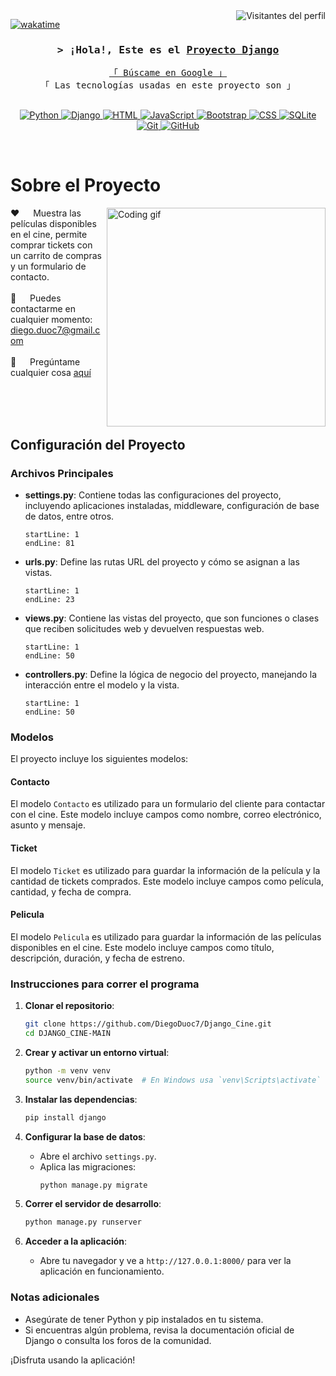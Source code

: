 <!--
<h2 align="center">
  ¡Bienvenido al Proyecto Django!
  <img src="https://media.giphy.com/media/hvRJCLFzcasrR4ia7z/giphy.gif" width="28">
</h2>
-->

<!--
<p align="center">
  <a href="https://github.com/DiegoDuoc7/Django_Cine"><img src="https://readme-typing-svg.herokuapp.com/?lines=Plantilla%20Django;Proyecto%20de%20Cine;Desarrollado%20con%20Django&center=true&width=380&height=45"></a>
</p>

 -->

<a href="https://komarev.com/ghpvc/?username=DiegoDuoc7">
  <img align="right" src="https://komarev.com/ghpvc/?username=DiegoDuoc7&label=Visitantes&color=0e75b6&style=flat" alt="Visitantes del perfil" />
</a>


[![wakatime](https://wakatime.com/badge/user/eebb3dd8-d9b2-40de-9b88-6fd6cac99dbc.svg)](https://wakatime.com/@eebb3dd8-d9b2-40de-9b88-6fd6cac99dbc)

<!-- Intro  -->
<h3 align="center">
        <samp>&gt; ¡Hola!, Este es el
                <b><a target="_blank" href="https://github.com/DiegoDuoc7/Django_Cine">Proyecto Django</a></b>
        </samp>
</h3>


<p align="center"> 
  <samp>
    <a href="https://www.google.com/search?q=Proyecto+Django">「 Búscame en Google 」</a>
    <br>
    「 Las tecnologías usadas en este proyecto son 」
    <br>
    <br>
  </samp>
</p>

<p align="center">
 <a href="https://www.python.org/" target="blank">
  <img src="https://img.shields.io/badge/Python-3776AB?style=for-the-badge&logo=python&logoColor=white" alt="Python" />
 </a>
 <a href="https://www.djangoproject.com/" target="_blank">
  <img src="https://img.shields.io/badge/Django-092E20?style=for-the-badge&logo=django&logoColor=white" alt="Django"/>
 </a>
 <a href="https://developer.mozilla.org/en-US/docs/Web/HTML" target="_blank">
  <img src="https://img.shields.io/badge/HTML-E34F26?style=for-the-badge&logo=html5&logoColor=white" alt="HTML" />
 </a>
 <a href="https://developer.mozilla.org/en-US/docs/Web/JavaScript" target="_blank">
  <img src="https://img.shields.io/badge/JavaScript-F7DF1E?style=for-the-badge&logo=javascript&logoColor=black" alt="JavaScript" />
 </a> 
 <a href="https://getbootstrap.com/" target="_blank">
  <img src="https://img.shields.io/badge/Bootstrap-563D7C?style=for-the-badge&logo=bootstrap&logoColor=white" alt="Bootstrap"  />
 </a> 
 <a href="https://developer.mozilla.org/en-US/docs/Web/CSS" target="_blank">
  <img src="https://img.shields.io/badge/CSS-1572B6?style=for-the-badge&logo=css3&logoColor=white" alt="CSS"  />
 </a> 
 <a href="https://www.sqlite.org/index.html" target="_blank">
  <img src="https://img.shields.io/badge/SQLite-003B57?style=for-the-badge&logo=sqlite&logoColor=white" alt="SQLite"  />
 </a> 
 <a href="https://git-scm.com/" target="_blank">
  <img src="https://img.shields.io/badge/Git-F05032?style=for-the-badge&logo=git&logoColor=white" alt="Git"  />
 </a> 
 <a href="https://github.com/" target="_blank">
  <img src="https://img.shields.io/badge/GitHub-181717?style=for-the-badge&logo=github&logoColor=white" alt="GitHub"  />
 </a> 
</p>
<br />

<!-- About Section -->
 # Sobre el Proyecto
 
<p>
 <img align="right" width="350" src="/assets/programmer.gif" alt="Coding gif" />
  
 ❤️ &emsp; Muestra las películas disponibles en el cine, permite comprar tickets con un carrito de compras y un formulario de contacto.<br/><br/>
 📧 &emsp; Puedes contactarme en cualquier momento: diego.duoc7@gmail.com<br/><br/>
 💬 &emsp; Pregúntame cualquier cosa [aquí](https://github.com/DiegoDuoc7/Django_Cine/issues)

</p>

<br/>
<br/>
<br/>

## Configuración del Proyecto

### Archivos Principales

- **settings.py**: Contiene todas las configuraciones del proyecto, incluyendo aplicaciones instaladas, middleware, configuración de base de datos, entre otros.
  ```python:Lib/site-packages/django/conf/project_template/project_name/settings.py-tpl
  startLine: 1
  endLine: 81
  ```

- **urls.py**: Define las rutas URL del proyecto y cómo se asignan a las vistas.
  ```python:Lib/site-packages/django/conf/project_template/project_name/urls.py-tpl
  startLine: 1
  endLine: 23
  ```

- **views.py**: Contiene las vistas del proyecto, que son funciones o clases que reciben solicitudes web y devuelven respuestas web.
  ```python:Lib/site-packages/django/conf/project_template/project_name/views.py-tpl
  startLine: 1
  endLine: 50
  ```

- **controllers.py**: Define la lógica de negocio del proyecto, manejando la interacción entre el modelo y la vista.
  ```python:Lib/site-packages/django/conf/project_template/project_name/controllers.py-tpl
  startLine: 1
  endLine: 50
  ```

### Modelos

El proyecto incluye los siguientes modelos:

#### Contacto

El modelo `Contacto` es utilizado para un formulario del cliente para contactar con el cine. Este modelo incluye campos como nombre, correo electrónico, asunto y mensaje.

#### Ticket

El modelo `Ticket` es utilizado para guardar la información de la película y la cantidad de tickets comprados. Este modelo incluye campos como película, cantidad, y fecha de compra.

#### Pelicula

El modelo `Pelicula` es utilizado para guardar la información de las películas disponibles en el cine. Este modelo incluye campos como título, descripción, duración, y fecha de estreno.

### Instrucciones para correr el programa

1. **Clonar el repositorio**:
   ```bash
   git clone https://github.com/DiegoDuoc7/Django_Cine.git
   cd DJANGO_CINE-MAIN
   ```

2. **Crear y activar un entorno virtual**:
   ```bash
   python -m venv venv
   source venv/bin/activate  # En Windows usa `venv\Scripts\activate`
   ```

3. **Instalar las dependencias**:
   ```bash
   pip install django
   ```

4. **Configurar la base de datos**:
   - Abre el archivo `settings.py`.
   - Aplica las migraciones:
     ```bash
     python manage.py migrate
     ```

5. **Correr el servidor de desarrollo**:
   ```bash
   python manage.py runserver
   ```

6. **Acceder a la aplicación**:
   - Abre tu navegador y ve a `http://127.0.0.1:8000/` para ver la aplicación en funcionamiento.
   

### Notas adicionales
- Asegúrate de tener Python y pip instalados en tu sistema.
- Si encuentras algún problema, revisa la documentación oficial de Django o consulta los foros de la comunidad.

¡Disfruta usando la aplicación!
